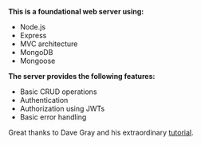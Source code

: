 **This is a foundational web server using:**
- Node.js
- Express
- MVC architecture
- MongoDB
- Mongoose

**The server provides the following features:**
- Basic CRUD operations
- Authentication
- Authorization using JWTs
- Basic error handling

Great thanks to Dave Gray and his extraordinary [tutorial](https://youtu.be/f2EqECiTBL8?feature=shared).
